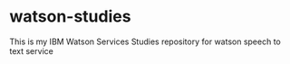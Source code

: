 # watson-studies

This is my IBM Watson Services Studies repository for watson speech to text service
